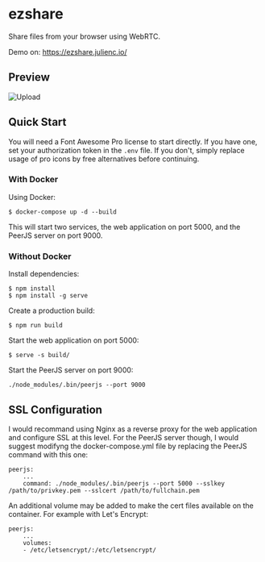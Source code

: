 # ezshare

Share files from your browser using WebRTC.

Demo on: https://ezshare.julienc.io/

## Preview

![Upload](https://raw.githubusercontent.com/julienc91/ezshare/master/doc/upload_step1.png)

## Quick Start

You will need a Font Awesome Pro license to start directly. If you have one, set your authorization
token in the `.env` file. If you don't, simply replace usage of pro icons by free alternatives
before continuing.

### With Docker

Using Docker:

```
$ docker-compose up -d --build
```

This will start two services, the web application on port 5000, and the PeerJS server on port 9000.


### Without Docker

Install dependencies:

```
$ npm install
$ npm install -g serve
```

Create a production build:

```
$ npm run build
```

Start the web application on port 5000:

```
$ serve -s build/
```

Start the PeerJS server on port 9000:

```
./node_modules/.bin/peerjs --port 9000
```

## SSL Configuration

I would recommand using Nginx as a reverse proxy for the web application and configure SSL at this level.
For the PeerJS server though, I would suggest modifyng the docker-compose.yml file by replacing the PeerJS command with this one:

```
peerjs:
    ...
    command: ./node_modules/.bin/peerjs --port 5000 --sslkey /path/to/privkey.pem --sslcert /path/to/fullchain.pem
```

An additional volume may be added to make the cert files available on the container. For example with Let's Encrypt:

```
peerjs:
    ...
    volumes:
    - /etc/letsencrypt/:/etc/letsencrypt/
```
